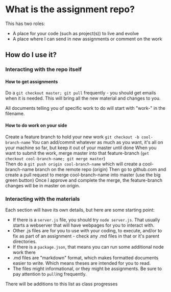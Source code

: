 # What is the assignment repo?

This has two roles: 
* A place for your code (such as project(s)) to live and evolve
* A place where I can send in new assignments or comment on the work

## How do I use it?

### Interacting with the repo itself
#### How to get assignments

Do a `git checkout master; git pull` frequently - you should get emails when it is needed.  This will bring all the new material and changes to you.

All documents telling you of specific work to do will start with "work-" in the filename.

#### How to do work on your side
Create a feature branch to hold your new work `git checkout -b cool-branch-name`
You can add/commit whatever as much as you want, it's all on your machine so far, but keep it out of your master until done
When you want to submit the work, merge master into that feature-branch (`get checkout cool-branch-name; git merge master`)    
Then do a `git push origin cool-branch-name` which will create a cool-branch-name branch on the remote repo (origin) 
Then go to github.com and create a pull request to merge cool-branch-name into master (use the big green button)
Once I approve and complete the merge, the feature-branch changes will be in master on origin.
### Interacting with the materials
Each section will have its own details, but here are some starting point:

* If there is a `server.js` file, you should try `node server.js`.  That usually starts a webserver that will have webpages for you to interact with.
* Other .js files are for you to use with your coding, to execute, and/or to fix as part of an assignment - check any .md files in that or it's parent directories. 
* If there is a `package.json`, that means you can run some additional node work there
* .md files are "markdown" format, which makes formatted documents easier to write.  Which means theses are intended for you to read.
* The files might informational, or they might be assignments.  Be sure to pay attention to `pull`ing frequently.

There will be additions to this list as class progresses

